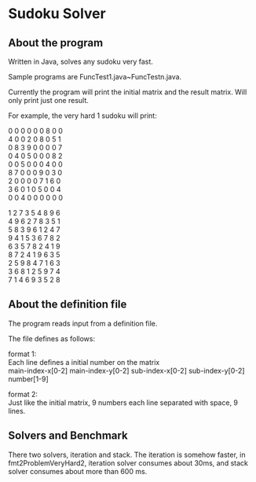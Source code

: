 # Sudoku Solver

## About the program
Written in Java, solves any sudoku very fast. 

Sample programs are FuncTest1.java~FuncTestn.java.

Currently the program will print the initial matrix and the result matrix. Will only print just one result.

For example, the very hard 1 sudoku will print:

0 0 0 0 0 0 8 0 0  
4 0 0 2 0 8 0 5 1  
0 8 3 9 0 0 0 0 7  
0 4 0 5 0 0 0 8 2  
0 0 5 0 0 0 4 0 0  
8 7 0 0 0 9 0 3 0  
2 0 0 0 0 7 1 6 0  
3 6 0 1 0 5 0 0 4  
0 0 4 0 0 0 0 0 0  

1 2 7 3 5 4 8 9 6  
4 9 6 2 7 8 3 5 1  
5 8 3 9 6 1 2 4 7  
9 4 1 5 3 6 7 8 2  
6 3 5 7 8 2 4 1 9  
8 7 2 4 1 9 6 3 5  
2 5 9 8 4 7 1 6 3  
3 6 8 1 2 5 9 7 4  
7 1 4 6 9 3 5 2 8  

## About the definition file
The program reads input from a definition file.

The file defines as follows:

format 1:  
Each line defines a initial number on the matrix  
main-index-x[0-2] main-index-y[0-2] sub-index-x[0-2] sub-index-y[0-2] number[1-9]

format 2:  
Just like the initial matrix, 9 numbers each line separated with space, 9 lines.

## Solvers and Benchmark
There two solvers, iteration and stack. The iteration is somehow faster, in fmt2ProblemVeryHard2, iteration solver consumes about 30ms, and stack solver consumes about more than 600 ms.